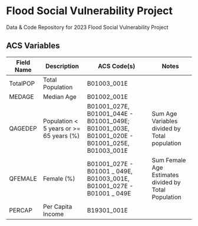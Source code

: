 # Flood Social Vulnerability Project
Data &amp; Code Repository for 2023 Flood Social Vulnerability Project

## ACS Variables

| Field Name | Description | ACS Code(s)  | Notes  | 
| ------------- | ------------- | ------------- | ------------- | 
| TotalPOP | Total Population  | B01003_001E |  |
| MEDAGE | Median Age | B01002_001E |  |
| QAGEDEP   | Population < 5 years or >= 65 years (%)   | B01001_027E, B01001_044E - B01001_049E; B01001_003E, B01001_020E - B01001_025E, B01003_001E | Sum Age Variables divided by Total population  |
| QFEMALE| Female (%) | B01001_027E - B01001 _ 049E, B01003_001E, B01001_027E - B01001 _ 049E  |Sum Female Age Estimates divided by Total Population |
| PERCAP | Per Capita Income |B19301_001E  | |
